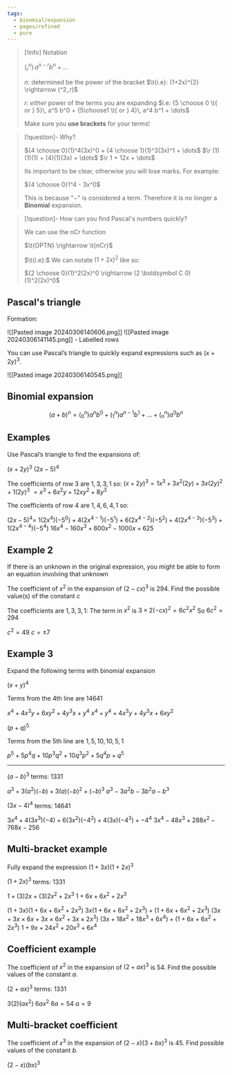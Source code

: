 ```yaml
---
tags:
  - binomial/expansion
  - pages/refined
  - pure
---
```


> [!info] Notation
> 
> $(^n_r) \,a^{n-r} b^n+\dots$
> 
> $n:$ determined be the power of the bracket
> $\t{i.e}: (1+2x)^{2} \rightarrow (^2_r)$
> 
> $r:$ *either* power of the terms you are expanding 
> $i.e: {5 \choose 0 \t{ or } 5}\, a^5 b^0 + {5\choose1 \t{ or } 4}\, a^4 b^1 + \dots$ 
> 
> Make sure you **use brackets** for your terms!

> [!question]- Why?
> 
> ${4 \choose 0}(1)^4(3x)^0 + {4 \choose 1}(1)^3(3x)^1 + \dots$
> $\r (1)(1)(1) + (4)(1)(3x) + \dots$
> $\r 1 + 12x + \dots$
> 
> Its important to be clear, otherwise you will lose marks. For example:
> 
> ${4 \choose 0}1^4 - 3x^0$
> 
> This is because "$-$" is considered a term. Therefore it is no longer a **Binomial** expansion.

> [!question]- How can you find Pascal's numbers quickly?
> 
> We can use the nCr function
> 
> $\t{OPTN} \rightarrow \t{nCr}$
> 
> $\t{i.e}:$ We can notate $(1+2x)^2$ like so: 
> 
> ${2 \choose 0}(1)^2(2x)^0 \rightarrow (2 \boldsymbol C 0)(1)^2(2x)^0$


## Pascal's triangle

Formation:

![[Pasted image 20240306140606.png]]
![[Pasted image 20240306141145.png]]
\- Labelled rows

You can use Pascal’s triangle to quickly expand expressions such as $(x + 2y)^3$.

![[Pasted image 20240306140545.png]]

## Binomial expansion

$$(a+b)^n = (^n_0)a^n b^0 + (^n_1)a^{n-1} b^1 + \dots +(^n_n)a^0 b^n$$


## Examples

Use Pascal’s triangle to find the expansions of:

$(x+2y)^3$
$(2x-5)^4$

The coefficients of row 3 are $1, 3, 3, 1$ so:
$(x + 2y)^3 = 1x^3 + 3x^2(2y) + 3x(2y)^2 + 1(2y)^3$
$= x^3 + 6x^2y + 12xy^2 + 8y^3$


The coefficients of row 4 are $1, 4, 6, 4, 1$ so:

$(2x-5)^4 =$ 
$1(2x^4)(-5^0) + 4(2x^{4-1})(-5^1) + 6(2x^{4-2})(-5^2) + 4(2x^{4-3})(-5^3) + 1(2x^{4-4})(-5^4)$
$16x^4 - 160x^3 + 600x^2 - 1000x + 625$

## Example 2
If there is an unknown in the original expression, you might be able to form an equation involving that unknown

The coefficient of $x^2$ in the expansion of $(2 − cx)^3$ is $294$.
Find the possible value(s) of the constant $c$

The coefficients are $1, 3, 3, 1$:
The term in $x^2$ is $3 \times 2(−cx)^2 = 6c^2x^2$
So $6c^2 = 294$

$c^2 = 49$
$c = \pm7$

## Example 3

Expand the following terms with binomial expansion

$(x+y)^4$

Terms from the 4th line are $1 4 6 4 1$

$x^4 + 4x^3y + 6xy^2 +4y^3x +y^4$
$x^4 +y^4 + 4x^3y + 4y^3x + 6xy^2$

$(p + q)^5$

Terms from the 5th line are $1, 5, 10, 10, 5, 1$

$p^5 + 5p^4q + 10p^3q^2 + 10q^3p^2 + 5q^4p + q^5$

---

$(a-b)^3$
terms: $1331$

$a^3 +3(a^2)(-b) + 3(a)(-b)^2 + (-b)^3$
$a^3 - 3a^2b - 3b^2a - b^3$

$(3x-4)^4$
terms: $1 4 6 4 1$

$3x^4 + 4(3x^3)(-4) + 6(3x^2)(-4^2) + 4(3x)(-4^3) + -4^4$
$3x^4 -48x^3 + 288x^2 -768x -256$

## Multi-bracket example 

Fully expand the expression $(1 + 3x)(1 + 2x)^3$ 

$(1 + 2x)^3$
terms: $1331$

$1 + (3)2x + (3)2x^2 + 2x^3$
$1 + 6x + 6x^2 + 2x^3$

$(1+3x)(1 + 6x + 6x^2 + 2x^3)$
$3x(1 + 6x + 6x^2 + 2x^3) + (1 + 6x + 6x^2 + 2x^3)$
$(3x + 3x \times 6x + 3x \times 6x^2 + 3x \times 2x^3)$
$(3x + 18x^2 + 18x^3 + 6x^4) + (1 + 6x + 6x^2 + 2x^3)$
$1 + 9x + 24x^2 + 20x^3 + 6x^4$

## Coefficient example

The coefficient of $x^2$ in the expansion of $(2 + ax)^3$ is $54$. Find the possible values of the constant $a$.

$(2 + ax)^3$
terms: $1331$

$3(2)(ax^2)$
$6ax^2$
$6a = 54$
$a = 9$

## Multi-bracket coefficient

The coefficient of $x^3$ in the expansion of $(2 − x)(3 + bx)^3$ is $45$. Find possible values of the
constant $b$.

$(2-x)(bx)^3$




